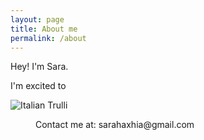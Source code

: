 ```yaml
---
layout: page
title: About me 
permalink: /about
---
```


<div class="row justify-content-between">
<div class="col-md-8 pr-5">

<p> Hey! I'm Sara. </p>
<p>
 I'm excited to 
  </p>

<!--<p class="mb-5"><img class="shadow-lg" src="{{site.baseurl}}/assets/images/mediumish-jekyll-template.png" alt="jekyll template mediumish" /></p>
<h4>Documentation</h4>

<p>Please, read the docs <a href="https://bootstrapstarter.com/bootstrap-templates/template-mediumish-bootstrap-jekyll/">here</a>.</p>

<h4>Questions or bug reports?</h4>

<p>Head over to our <a href="https://github.com/wowthemesnet/mediumish-theme-jekyll">Github repository</a>!</p> -->

</div>

<div class="col-md-4">

<div class="sticky-top sticky-top-80">

<div> <img src="{{site.baseurl}}/assets/images/1.jpg" alt="Italian Trulli"> </div>
<div>
<figure>
<figcaption>Contact me at:
sarahaxhia@gmail.com
</figcaption>
</figure>
</div>
<!-- <h5>Buy me a coffee</h5>-->
<!--
<p>Thank you for your support! Your donation helps me to maintain and improve <a target="_blank" href="https://github.com/wowthemesnet/mediumish-theme-jekyll">Mediumish <i class="fab fa-github"></i></a>.</p>-->
<!--
<a target="_blank" href="https://www.wowthemes.net/donate/" class="btn btn-danger">Buy me a coffee</a> <a target="_blank" href="https://bootstrapstarter.com/bootstrap-templates/template-mediumish-bootstrap-jekyll/" class="btn btn-warning">Documentation</a> 
-->


</div>
</div>
</div>
